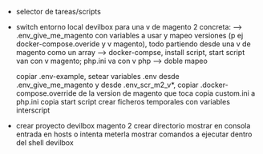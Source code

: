 - selector de tareas/scripts
- switch entorno local devilbox para una v de magento 2 concreta: 
    --> .env_give_me_magento con variables a usar y mapeo versiones (p ej docker-compose.overide y v magento), todo partiendo desde una v de magento como un array
    --> docker-compse, install script, start script van con v magento; php.ini va con v php --> doble mapeo

    copiar .env-example, setear variables .env desde .env_give_me_magento y desde .env_scr_m2_v*, 
    copiar .docker-compose.override de la version de magento que toca
    copia custom.ini a php.ini
    copia start script
    crear ficheros temporales con variables interscript
- crear proyecto devilbox magento 2
    crear directorio
    mostrar en consola entrada en hosts o intenta meterla
    mostrar comandos a ejecutar dentro del shell devilbox